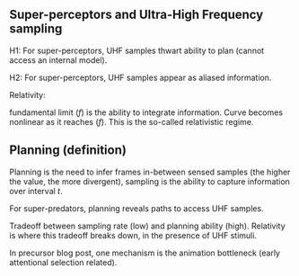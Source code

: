 ## Super-perceptors and Ultra-High Frequency sampling

H1: For super-perceptors, UHF samples thwart ability to plan (cannot access an internal model).

H2: For super-perceptors, UHF samples appear as aliased information.

Relativity:

fundamental limit (_f_) is the ability to integrate information. Curve becomes nonlinear as it reaches (_f_). This is the so-called relativistic regime.

## Planning (definition)

Planning is the need to infer frames in-between sensed samples (the higher the value, the more divergent), sampling is the ability to capture information over interval _t_.

For super-predators, planning reveals paths to access UHF samples.

Tradeoff between sampling rate (low) and planning ability (high). Relativity is where this tradeoff breaks down, in the presence of UHF stimuli.

In precursor blog post, one mechanism is the animation bottleneck (early attentional selection related).
